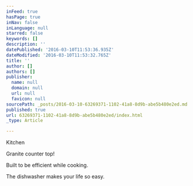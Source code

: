 ```yaml
---
inFeed: true
hasPage: true
inNav: false
inLanguage: null
starred: false
keywords: []
description: ''
datePublished: '2016-03-10T11:53:36.935Z'
dateModified: '2016-03-10T11:53:32.765Z'
title: ''
author: []
authors: []
publisher:
  name: null
  domain: null
  url: null
  favicon: null
sourcePath: _posts/2016-03-10-63269371-1102-41a8-8d9b-abe5b480e2ed.md
published: true
url: 63269371-1102-41a8-8d9b-abe5b480e2ed/index.html
_type: Article

---
```

Kitchen

Granite counter top!

Built to be efficient while cooking.

The dishwasher makes your life so easy.